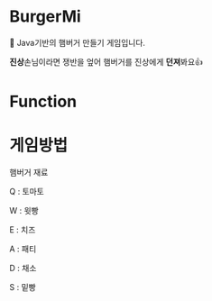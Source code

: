 # BurgerMi
🍔 Java기반의 햄버거 만들기 게임입니다.

**진상**손님이라면 쟁반을 엎어 햄버거를 진상에게 **던져**봐요👍

# Function

# 게임방법
햄버거 재료

Q : 토마토

W : 윗빵

E : 치즈

A : 패티

D : 채소

S : 밑빵
